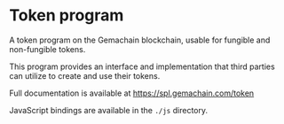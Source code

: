 # Token program

A token program on the Gemachain blockchain, usable for fungible and non-fungible tokens.

This program provides an interface and implementation that third parties can
utilize to create and use their tokens.

Full documentation is available at https://spl.gemachain.com/token

JavaScript bindings are available in the `./js` directory.
